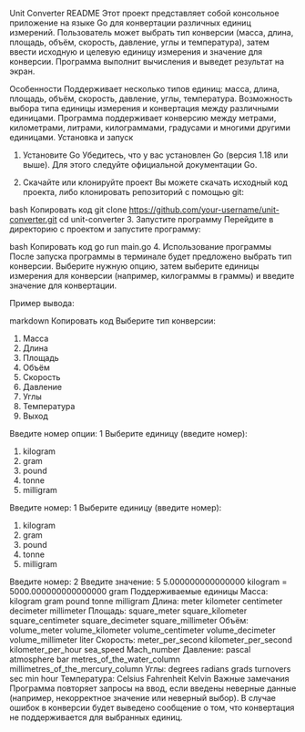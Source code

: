 Unit Converter README
Этот проект представляет собой консольное приложение на языке Go для конвертации различных единиц измерений. Пользователь может выбрать тип конверсии (масса, длина, площадь, объём, скорость, давление, углы и температура), затем ввести исходную и целевую единицу измерения и значение для конверсии. Программа выполнит вычисления и выведет результат на экран.

Особенности
Поддерживает несколько типов единиц: масса, длина, площадь, объём, скорость, давление, углы, температура.
Возможность выбора типа единицы измерения и конвертация между различными единицами.
Программа поддерживает конверсию между метрами, километрами, литрами, килограммами, градусами и многими другими единицами.
Установка и запуск
1. Установите Go
Убедитесь, что у вас установлен Go (версия 1.18 или выше). Для этого следуйте официальной документации Go.

2. Скачайте или клонируйте проект
Вы можете скачать исходный код проекта, либо клонировать репозиторий с помощью git:

bash
Копировать код
git clone https://github.com/your-username/unit-converter.git
cd unit-converter
3. Запустите программу
Перейдите в директорию с проектом и запустите программу:

bash
Копировать код
go run main.go
4. Использование программы
После запуска программы в терминале будет предложено выбрать тип конверсии. Выберите нужную опцию, затем выберите единицы измерения для конверсии (например, килограммы в граммы) и введите значение для конвертации.

Пример вывода:

markdown
Копировать код
Выберите тип конверсии:
1. Масса
2. Длина
3. Площадь
4. Объём
5. Скорость
6. Давление
7. Углы
8. Температура
0. Выход

Введите номер опции: 1
Выберите единицу (введите номер):
1. kilogram
2. gram
3. pound
4. tonne
5. milligram

Введите номер: 1
Выберите единицу (введите номер):
1. kilogram
2. gram
3. pound
4. tonne
5. milligram

Введите номер: 2
Введите значение: 5
5.000000000000000 kilogram = 5000.000000000000000 gram
Поддерживаемые единицы
Масса:
kilogram
gram
pound
tonne
milligram
Длина:
meter
kilometer
centimeter
decimeter
millimeter
Площадь:
square_meter
square_kilometer
square_centimeter
square_decimeter
square_millimeter
Объём:
volume_meter
volume_kilometer
volume_centimeter
volume_decimeter
volume_millimeter
liter
Скорость:
meter_per_second
kilometer_per_second
kilometer_per_hour
sea_speed
Mach_number
Давление:
pascal
atmosphere
bar
metres_of_the_water_column
millimetres_of_the_mercury_column
Углы:
degrees
radians
grads
turnovers
sec
min
hour
Температура:
Celsius
Fahrenheit
Kelvin
Важные замечания
Программа повторяет запросы на ввод, если введены неверные данные (например, некорректное значение или неверный выбор).
В случае ошибок в конверсии будет выведено сообщение о том, что конвертация не поддерживается для выбранных единиц.
